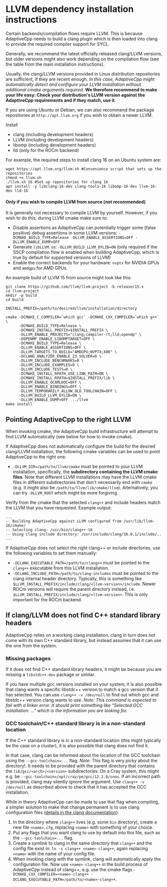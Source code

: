 # LLVM dependency installation instructions

Certain backends/compilation flows require LLVM. This is because AdaptiveCpp needs to build a clang plugin which is then loaded into clang to provide the required compiler support for SYCL.

Generally, we recommend the latest officially released clang/LLVM versions, but older versions might also work depending on the compilation flow (see the table from the main installation instructions).

Usually, the clang/LLVM versions provided in Linux distribution repositories are sufficient, if they are recent enough. 
*In this case, AdaptiveCpp might automatically detect and configure your LLVM installation without additional cmake arguments required.* **We therefore recommend to make your life easy: Check your distribution's LLVM version against the AdaptiveCpp requirements and if they match, use it**.

If you are using Ubuntu or Debian, we can also recommend the package repositories at `http://apt.llvm.org` if you wish to obtain a newer LLVM.

Install
* clang (including development headers)
* LLVM (including development headers)
* libomp (including development headers)
* lld (only for the ROCm backend)

For example, the required steps to install clang 16 on an Ubuntu system are:
```
wget https://apt.llvm.org/llvm.sh #Convenience script that sets up the repositories
chmod +x llvm.sh
./llvm.sh 16 #Set up repositories for clang 16
apt install -y libclang-16-dev clang-tools-16 libomp-16-dev llvm-16-dev lld-16
```

#### Only if you wish to compile LLVM from source (not recommended)

It is generally not necessary to compile LLVM by yourself. However, if you wish to do this, during LLVM cmake make sure to:

- Disable assertions as AdaptiveCpp can potentially trigger some (false positive) debug assertions in some LLVM versions: `-DCMAKE_BUILD_TYPE=Release -DLLVM_ENABLE_ASSERTIONS=OFF -DLLVM_ENABLE_DUMP=OFF` 
- Generate `libLLVM.so`: `-DLLVM_BUILD_LLVM_DYLIB=ON` (only required if the SSCP compilation flow is enabled when building AdaptiveCpp, which is true by default for supported versions of LLVM)
- Enable the correct backends for your hardware: `nvptx` for NVIDIA GPUs and `amdgpu` for AMD GPUs.

An example build of LLVM 15 from source might look like this:

```
git clone https://github.com/llvm/llvm-project -b release/15.x
cd llvm-project
mkdir -p build
cd build

INSTALL_PREFIX=/path/to/desired/llvm/installation/directory

cmake -DCMAKE_C_COMPILER=`which gcc` -DCMAKE_CXX_COMPILER=`which g++` \
      -DCMAKE_BUILD_TYPE=Release \
      -DCMAKE_INSTALL_PREFIX=$INSTALL_PREFIX \
      -DLLVM_ENABLE_PROJECTS="clang;compiler-rt;lld;openmp" \
      -DOPENMP_ENABLE_LIBOMPTARGET=OFF \
      -DCMAKE_BUILD_TYPE=Release \
      -DLLVM_ENABLE_ASSERTIONS=OFF \
      -DLLVM_TARGETS_TO_BUILD="AMDGPU;NVPTX;X86" \
      -DCLANG_ANALYZER_ENABLE_Z3_SOLVER=0 \
      -DLLVM_INCLUDE_BENCHMARKS=0 \
      -DLLVM_INCLUDE_EXAMPLES=0 \
      -DLLVM_INCLUDE_TESTS=0 \
      -DCMAKE_INSTALL_RPATH_USE_LINK_PATH=ON \
      -DCMAKE_INSTALL_RPATH=$INSTALL_PREFIX/lib \
      -DLLVM_ENABLE_OCAMLDOC=OFF \
      -DLLVM_ENABLE_BINDINGS=OFF \
      -DLLVM_TEMPORARILY_ALLOW_OLD_TOOLCHAIN=OFF \
      -DLLVM_BUILD_LLVM_DYLIB=ON \
      -DLLVM_ENABLE_DUMP=OFF  ../llvm
make install
```

## Pointing AdaptiveCpp to the right LLVM

When invoking cmake, the AdaptiveCpp build infrastructure will attempt to find LLVM automatically (see below for how to invoke cmake).

If AdaptiveCpp does not automatically configure the build for the desired clang/LLVM installation, the following cmake variables can be used to point AdaptiveCpp to the right one:
* `-DLLVM_DIR=/path/to/llvm/cmake` must be pointed to your LLVM installation, specifically, the **subdirectory containing the LLVM cmake files**. Note that different LLVM installations may have the LLVM cmake files in different subdirectories that don't necessarily end with `cmake` (e.g. it might also be `/path/to/llvm/lib/cmake/llvm`). Alternatively, you can try `-DLLVM_ROOT` which might be more forgiving.

Verify from the cmake that the selected `clang++` and include headers match the LLVM that you have requested. Example output:
```
...
-- Building AdaptiveCpp against LLVM configured from /usr/lib/llvm-16/cmake/
-- Selecting clang: /usr/bin/clang++-16
-- Using clang include directory: /usr/include/clang/16.0.1/include/..
...
```

If AdaptiveCpp does not select the right clang++ or include directories, use the following variables to set them manually:


* `-DCLANG_EXECUTABLE_PATH=/path/to/clang++` must be pointed to the `clang++` executable from this LLVM installation.
* `-DCLANG_INCLUDE_PATH=/path/to/clang-includes` must be pointed to the clang internal header directory. Typically, this is something like `$LLVM_INSTALL_PREFIX/include/clang/<llvm-version>/include`. Newer ROCm versions will require the parent directory instead, i.e. `$LLVM_INSTALL_PREFIX/include/clang/<llvm-version>`. This is only important for the ROCm backend.

## If clang/LLVM does not find C++ standard library headers

AdaptiveCpp relies on a working clang installation. clang in turn does not come with its own C++ standard library, but instead assumes that it can use the one from the system.

### Missing packages

If it does not find C++ standard library headers, it might be because you are missing a `libstdc++-dev` package or similar.

If you have multiple gcc versions installed on your system, it is also possible that clang wants a specific libstdc++ version to match a gcc version that it has selected. You can use `clang++ -v /dev/null` to find out which gcc and libstdc++ version clang wants to use.
*Note: This command is expected to fail with a linker error. It should print something like "Selected GCC installation: ..." which is the information you are looking for.*

### GCC toolchain/C++ standard library is in a non-standard location

If the C++ standard library is in a non-standard location (this might typically be the case on a cluster), it is also possible that clang does not find it.

In that case, clang can be informed about the location of the GCC toolchain using the `--gcc-toolchain=...` flag.
*Note:* This flag is very picky about the directory!. It needs to be provided with the parent directory that contains the `lib/gcc/<arch>/<version>` subdirectories. On a Cray system, this might e.g. be `--gcc-toolchain=/opt/cray/pe/gcc/12.2.0/snos`. If an incorrect path is provided, clang may silently ignore the argument. Use `clang++ -v /dev/null` as described above to check that it has accepted the GCC installation.

While in theory AdaptiveCpp can be made to use that flag when compiling, a simpler solution to make that change permanent is to use clang configuration files ([details in the clang documentation](https://clang.llvm.org/docs/UsersManual.html#id25)):
1. In the directory where `clang++` lives (e.g. some `bin` directory), create a new file `<name>.cfg`, replacing `<name>` with something of your choice.
2. Put any flags that you want clang to use by default into this file, such as the `--gcc-toolchain=...` flag.
3. Create a symlink to clang in the same directory that `clang++` and the config file exist in: `ln -s clang++ <name>-clang++`, again replacing `<name>` with the name of your config file.
4. When invoking clang with the symlink, clang will automatically apply the configuration file. Now use `<name>-clang++` in the build process of AdaptiveCpp instead of clang++, e.g. use the cmake flags `-DCMAKE_CXX_COMPILER=<name>-clang++ -DCLANG_EXECUTABLE_PATH=/path/to/<name>-clang++`.




